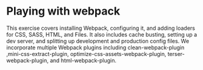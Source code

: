 Playing with webpack
====================

This exercise covers installing Webpack, configuring it, and adding loaders for CSS, SASS, HTML, and Files. It also includes cache busting, setting up a dev server, and splitting up development and production config files. We incorporate multiple Webpack plugins including clean-webpack-plugin ,mini-css-extract-plugin,  optimize-css-assets-webpack-plugin, terser-webpack-plugin, and html-webpack-plugin.
